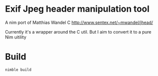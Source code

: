 # Exif Jpeg header manipulation tool

A nim port of Matthias Wandel C 
http://www.sentex.net/~mwandel/jhead/

Currently it's a wrapper around the C util. But I aim to convert it to a pure Nim uitility

# Build

`nimble build`